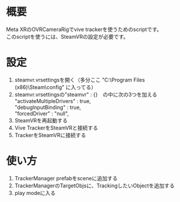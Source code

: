 # 概要
Meta XRのOVRCameraRigでvive trackerを使うためのscriptです。  
このscriptを使うには、SteamVRの設定が必要です。

# 設定
1. steamvr.vrsettingsを開く（多分ここ "C:\Program Files (x86)\Steam\config" に入ってる）  
2. steamvr.vrsettingsの"steamvr" : {}　の中に次の3つを加える  
    "activateMultipleDrivers" : true,  
    "debugInputBinding" : true,  
    "forcedDriver" : "null",  
1. SteamVRを再起動する  
2. Vive TrackerをSteamVRと接続する
3. TrackerをSteamVRに接続する

# 使い方
1. TrackerManager prefabをsceneに追加する
2. TrackerManagerのTargetObjsに、TrackingしたいObjectを追加する
3. play modeに入る